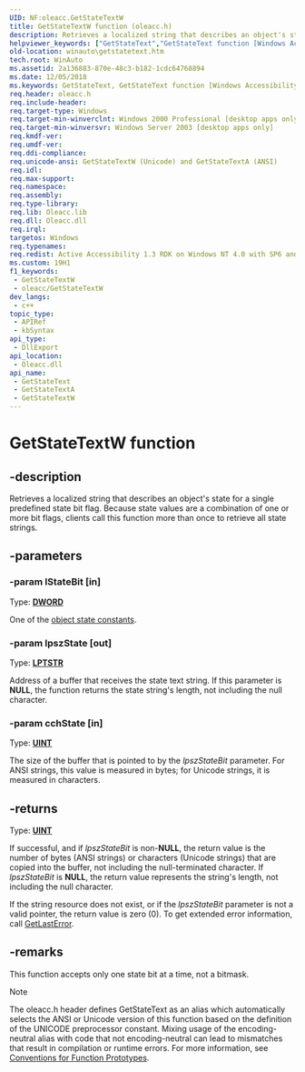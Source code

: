 ```yaml
---
UID: NF:oleacc.GetStateTextW
title: GetStateTextW function (oleacc.h)
description: Retrieves a localized string that describes an object's state for a single predefined state bit flag. Because state values are a combination of one or more bit flags, clients call this function more than once to retrieve all state strings. (Unicode)
helpviewer_keywords: ["GetStateText","GetStateText function [Windows Accessibility]","GetStateTextA","GetStateTextW","_msaa_GetStateText","msaa.getstatetext","oleacc/GetStateText","oleacc/GetStateTextA","oleacc/GetStateTextW","winauto.getstatetext"]
old-location: winauto\getstatetext.htm
tech.root: WinAuto
ms.assetid: 2a136883-870e-48c3-b182-1cdc64768894
ms.date: 12/05/2018
ms.keywords: GetStateText, GetStateText function [Windows Accessibility], GetStateTextA, GetStateTextW, _msaa_GetStateText, msaa.getstatetext, oleacc/GetStateText, oleacc/GetStateTextA, oleacc/GetStateTextW, winauto.getstatetext
req.header: oleacc.h
req.include-header: 
req.target-type: Windows
req.target-min-winverclnt: Windows 2000 Professional [desktop apps only]
req.target-min-winversvr: Windows Server 2003 [desktop apps only]
req.kmdf-ver: 
req.umdf-ver: 
req.ddi-compliance: 
req.unicode-ansi: GetStateTextW (Unicode) and GetStateTextA (ANSI)
req.idl: 
req.max-support: 
req.namespace: 
req.assembly: 
req.type-library: 
req.lib: Oleacc.lib
req.dll: Oleacc.dll
req.irql: 
targetos: Windows
req.typenames: 
req.redist: Active Accessibility 1.3 RDK on Windows NT 4.0 with SP6 and later and Windows 95
ms.custom: 19H1
f1_keywords:
 - GetStateTextW
 - oleacc/GetStateTextW
dev_langs:
 - c++
topic_type:
 - APIRef
 - kbSyntax
api_type:
 - DllExport
api_location:
 - Oleacc.dll
api_name:
 - GetStateText
 - GetStateTextA
 - GetStateTextW
---
```


# GetStateTextW function


## -description

Retrieves a localized string that describes an object's state for a single predefined state bit flag. Because state values are a combination of one or more bit flags, clients call this function more than once to retrieve all state strings.

## -parameters

### -param lStateBit [in]

Type: <b><a href="/windows/desktop/WinProg/windows-data-types">DWORD</a></b>

One of the <a href="/windows/desktop/WinAuto/object-state-constants">object state constants</a>.

### -param lpszState [out]

Type: <b><a href="/windows/desktop/WinProg/windows-data-types">LPTSTR</a></b>

Address of a buffer that receives the state text string. If this parameter is <b>NULL</b>, the function returns the state string's length, not including the null character.

### -param cchState [in]

Type: <b><a href="/windows/desktop/WinProg/windows-data-types">UINT</a></b>

The size of the buffer that is pointed to by the <i>lpszStateBit</i> parameter. For ANSI strings, this value is measured in bytes; for Unicode strings, it is measured in characters.

## -returns

Type: <b><a href="/windows/desktop/WinProg/windows-data-types">UINT</a></b>

If successful, and if <i>lpszStateBit</i> is non-<b>NULL</b>, the return value is the number of bytes (ANSI strings) or characters (Unicode strings) that are copied into the buffer, not including the null-terminated character. If <i>lpszStateBit</i> is <b>NULL</b>, the return value represents the string's length, not including the null character.

If the string resource does not exist, or if the <i>lpszStateBit</i> parameter is not a valid pointer, the return value is zero (0). To get extended error information, call <a href="/windows/desktop/api/errhandlingapi/nf-errhandlingapi-getlasterror">GetLastError</a>.

## -remarks

This function accepts only one state bit at a time, not a bitmask.




> [!NOTE]
> The oleacc.h header defines GetStateText as an alias which automatically selects the ANSI or Unicode version of this function based on the definition of the UNICODE preprocessor constant. Mixing usage of the encoding-neutral alias with code that not encoding-neutral can lead to mismatches that result in compilation or runtime errors. For more information, see [Conventions for Function Prototypes](/windows/win32/intl/conventions-for-function-prototypes).

